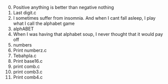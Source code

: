 0. Positive anything is better than negative nothing
1. Last digit.c
2. I sometimes suffer from insomnia. And when I cant fall asleep, I play what I call the alphabet game
3. alphABET
4. When I was having that alphabet soup, I never thought that it would pay off
5. numbers
6. Print numberz.c
7. Tebahpla.c
8. Print base16.c
9. print comb.c
100. print comb3.c
101. Print comb4.c
